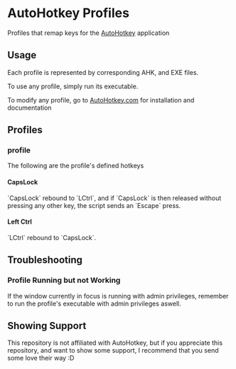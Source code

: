 <h1>AutoHotkey Profiles</h1>
<p>Profiles that remap keys for the <a href="https://www.autohotkey.com/">AutoHotkey</a> application</p>
<h2>Usage</h2>
<p>Each profile is represented by corresponding AHK, and EXE files.</p>
<p>To use any profile, simply run its executable.</p>
<p>To modify any profile, go to <a href="https://www.autohotkey.com/">AutoHotkey.com</a> for installation and documentation</p>
<h2>Profiles</h2>
<h3>profile</h3>
<p>The following are the profile's defined hotkeys</p>
<h4>CapsLock</h4>
<p>`CapsLock` rebound to `LCtrl`, and if `CapsLock` is then released without pressing any other key, the script sends an `Escape` press.</p>
<h4>Left Ctrl</h4>
<p>`LCtrl` rebound to `CapsLock`.</p>
<h2>Troubleshooting</h2>
<h3>Profile Running but not Working</h3>
<p>If the window currently in focus is running with admin privileges, remember to run the profile's executable with admin privileges aswell.</p>
<h2>Showing Support</h2>
<p>This repository is not affiliated with AutoHotkey, but if you appreciate this repository, and want to show some support, I recommend that you send some love their way :D</p>
